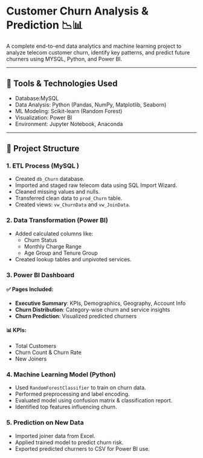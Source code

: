 # Customer Churn Analysis & Prediction 📉📊


A complete end-to-end data analytics and machine learning project to analyze telecom customer churn, identify key patterns, and predict future churners using MYSQL, Python, and Power BI.

---

## 🔧 Tools & Technologies Used

- Database:MySQL
- Data Analysis: Python (Pandas, NumPy, Matplotlib, Seaborn)
- ML Modeling: Scikit-learn (Random Forest)
- Visualization: Power BI
- Environment: Jupyter Notebook, Anaconda

---

## 📁 Project Structure

### 1. ETL Process (MySQL )
- Created `db_Churn` database.
- Imported and staged raw telecom data using SQL Import Wizard.
- Cleaned missing values and nulls.
- Transferred clean data to `prod_Churn` table.
- Created views: `vw_ChurnData` and `vw_JoinData`.

### 2. **Data Transformation (Power BI)**
- Added calculated columns like:
  - Churn Status
  - Monthly Charge Range
  - Age Group and Tenure Group
- Created lookup tables and unpivoted services.

### 3. **Power BI Dashboard**
#### ✅ Pages Included:
- **Executive Summary**: KPIs, Demographics, Geography, Account Info
- **Churn Distribution**: Category-wise churn and service insights
- **Churn Prediction**: Visualized predicted churners

#### 📊 KPIs:
- Total Customers
- Churn Count & Churn Rate
- New Joiners

### 4. **Machine Learning Model (Python)**
- Used `RandomForestClassifier` to train on churn data.
- Performed preprocessing and label encoding.
- Evaluated model using confusion matrix & classification report.
- Identified top features influencing churn.

### 5. Prediction on New Data
- Imported joiner data from Excel.
- Applied trained model to predict churn risk.
- Exported predicted churners to CSV for Power BI use.


